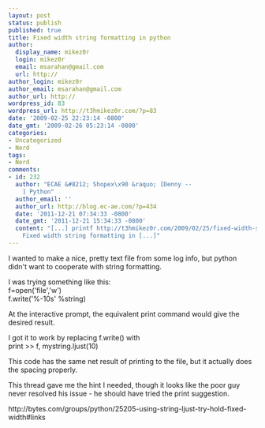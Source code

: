 ```yaml
---
layout: post
status: publish
published: true
title: Fixed width string formatting in python
author:
  display_name: mikez0r
  login: mikez0r
  email: msarahan@gmail.com
  url: http://
author_login: mikez0r
author_email: msarahan@gmail.com
author_url: http://
wordpress_id: 83
wordpress_url: http://t3hmikez0r.com/?p=83
date: '2009-02-25 22:23:14 -0800'
date_gmt: '2009-02-26 05:23:14 -0800'
categories:
- Uncategorized
- Nerd
tags:
- Nerd
comments:
- id: 232
  author: "ECAE &#8212; Shopex\x90 &raquo; [Denny --
    ] Python"
  author_email: ''
  author_url: http://blog.ec-ae.com/?p=434
  date: '2011-12-21 07:34:33 -0800'
  date_gmt: '2011-12-21 15:34:33 -0800'
  content: "[...] printf http://t3hmikez0r.com/2009/02/25/fixed-width-string-formatting-in-python/
    Fixed width string formatting in [...]"
---
```

<p>I wanted to make a nice, pretty text file from some log info, but python didn't want to cooperate with string formatting.</p>
<p>I was trying something like this:<br />
f=open('file','w')<br />
f.write('%-10s' %string)</p>
<p>At the interactive prompt, the equivalent print command would give the desired result.</p>
<p>I got it to work by replacing f.write() with<br />
print >> f, mystring.ljust(10)</p>
<p>This code has the same net result of printing to the file, but it actually does the spacing properly.</p>
<p>This thread gave me the hint I needed, though it looks like the poor guy never resolved his issue - he should have tried the print suggestion.</p>
<p>http://bytes.com/groups/python/25205-using-string-ljust-try-hold-fixed-width#links</p>
